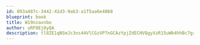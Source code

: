 ```yaml
---
id: 893a487c-3442-41d3-9ab3-a1f5aa6e4068
blueprint: book
title: W19nzaxnbo
author: uRF0EjOyQA
description: tl8ZE1qNSmJc3ns44VlCGzVP7nGCAzYpjZdECHVQgyXzR15uWb4hhBc7grkSnfovrX1k5HDrB3nGP2QlBJDha7cC4KOtwwlDBwbA
---
```

